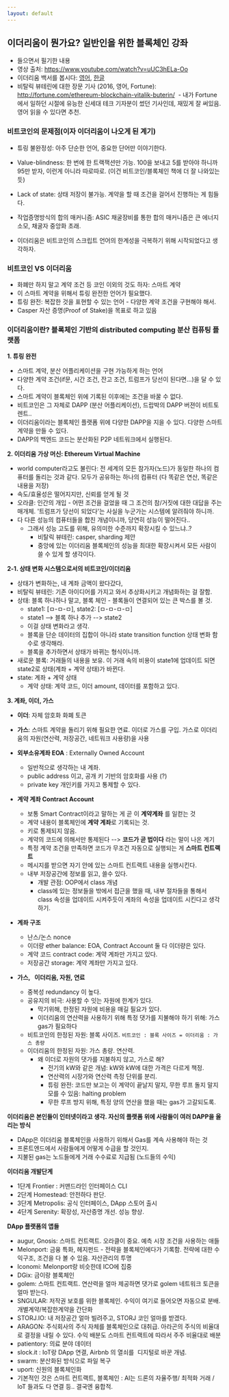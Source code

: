 ```yaml
---
layout: default
---
```


## 이더리움이 뭔가요? 일반인을 위한 블록체인 강좌 
- 들으면서 필기한 내용
- 영상 출처: https://www.youtube.com/watch?v=uUC3hELa-Oo
- 이더리움 백서를 봅시다: [영어](https://github.com/ethereum/wiki/wiki/White-Paper#ethereum), [한글](https://github.com/ethereum/wiki/wiki/%5BKorean%5D-White-Paper)
- 비탈릭 뷰테린에 대한 장문 기사 (2016, 영어, Fortune): http://fortune.com/ethereum-blockchain-vitalik-buterin/ 
  - 내가 Fortune에서 일하던 시절에 유능한 신세대 테크 기자분이 썼던 기사인데, 재밌게 잘 써있음. 영어 읽을 수 있다면 추천.


### 비트코인의 문제점(이자 이더리움이 나오게 된 계기)
- 튜링 불완정성: 아주 단순한 언어, 중요한 단어만 이야기한다. 
- Value-blindness: 한 번에 한 트랙잭션만 가능. 100을 보내고 5를 받아야 하니까 95만 받자, 이런게 아니라 따로따로. (이건 비트코인/블록체인 책에 더 잘 나와있는 듯)
- Lack of state: 상태 저장이 불가능. 계약을 할 때 조건을 걸어서 진행하는 게 힘들다.

- 작업증명방식의 합의 매커니즘: ASIC 채굴장비를 통한 합의 매커니즘은 큰 에너지 소모, 채굴자 중앙화 초래.
- 이더리움은 비트코인의 스크립트 언어의 한계성을 극복하기 위해 시작되었다고 생각하자.

### 비트코인 VS 이더리움
- 화폐만 하지 말고 계약 조건 등 코인 이외의 것도 하자: 스마트 계약
- 이 스마트 계약을 위해서 튜링 완전한 언어가 필요했다.
- 튜링 완전: 복잡한 것을 표현할 수 있는 언어 - 다양한 계약 조건을 구현해야 해서.
- Casper 자산 증명(Proof of Stake)을 목표로 하고 있음

### 이더리움이란? 블록체인 기반의 distributed computing 분산 컴퓨팅 플랫폼
**1. 튜링 완전**

  - 스마트 계약, 분산 어플리케이션을 구현 가능하게 하는 언어
  - 다양한 계약 조건(if문, 시간 조건, 잔고 조건, 트럼프가 당선이 된다면...)을 달 수 있다.
  - 스마트 계약이 블록체인 위에 기록된 이후에는 조건을 바꿀 수 없다.
  - 비트코인은 그 자체로 DAPP (분산 어플리케이션), 드랍박의 DAPP 버젼이 비트토렌트..
  - 이더리움이라는 블록체인 플랫폼 위에 다양한 DAPP을 지을 수 있다. 다양한 스마트 계약을 만들 수 있다.
  - DAPP의 백엔드 코드는 분산화된 P2P 네트워크에서 실행된다.

**2. 이더리움 가상 머신: Ethereum Virtual Machine**

  - world computer라고도 불린다: 전 세계의 모든 참가자(노드)가 동일한 하나의 컴퓨터를 돌리는 것과 같다. 모두가 공유하는 하나의 컴퓨터 (다 똑같은 연산, 똑같은 내용을 저장)
  - 속도/효율성은 떨어지지만, 신뢰를 얻게 될 것
  - 오라클: 인간의 개입 - 어떤 조건을 걸었을 때 그 조건의 참/거짓에 대한 대답을 주는 매개체. '트럼프가 당선이 되었다'는 사실을 누군가는 시스템에 알려줘야 하니까.
  - 다 다른 성능의 컴퓨터들을 합친 개념이니까, 당연히 성능이 떨어진다..
    - 그래서 성능 고도를 위해, 유의미한 수준까지 확장시킬 수 있느냐..? 
      - 비탈릭 뷰테린: casper, sharding 제안
      - 중앙에 있는 이더리움 블록체인의 성능을 최대한 확장시켜서 모든 사람이 쓸 수 있게 할 생각이다.
      
**2-1. 상태 변화 시스템으로서의 비트코인/이더리움**

  - 상태가 변화하는, 내 계좌 금액이 왔다갔다, 
  - 비탈릭 뷰테린: 기존 아이디어를 가지고 와서 추상화시키고 개념화하는 걸 잘함.
  - 상태: 블록 하나하나 말고, 블록 체인 - 블록들이 연결되어 있는 큰 박스를 볼 것.
    - state1: [ㅁ-ㅁ-ㅁ], state2: [ㅁ-ㅁ-ㅁ-ㅁ] 
    - state1 --> 블록 하나 추가 --> state2
    - 이걸 상태 변화라고 생각.
    - 블록을 단순 데이터의 집합이 아니라 state transition function 상태 변화 함수로 생각해라.
    - 블록을 추가하면서 상태가 바뀌는 형식이니까.
  - 새로운 블록: 거래들의 내용을 보유. 이 거래 속의 비용이 state1에 업데이트 되면 state2로 상태(계좌 + 계약 상태)가 바뀐다.
  - state: 계좌 + 계약 상태 
    - 계약 상태: 계약 코드, 이더 amount, 데이터를 포함하고 있다.
  
**3. 계좌, 이더, 가스**

  - **이더**: 자체 암호화 화폐 토큰
  - **가스**: 스마트 계약을 돌리기 위해 필요한 연료. 이더로 가스를 구입. 가스로 이더리움의 자원(연산력, 저장공간, 네트워크 사용량)을 사용
  - **외부소유계좌 EOA** : Externally Owned Account
    - 일반적으로 생각하는 내 계좌.
    - public address 이고, 공개 키 기반의 암호화를 사용 (?)
    - private key 개인키를 가지고 통제할 수 있다. 
  
  - **계약 계좌 Contract Account**
    
    - 보통 Smart Contract이라고 말하는 게 곧 이 **계약계좌** 를 일컫는 것
    - 계약 내용이 블록체인에 **계약 계좌**로 기록되는 것. 
    - 키로 통제되지 않음.
    - 계약의 코드에 의해서만 통제된다 --> **코드가 곧 법이다** 라는 말이 나온 계기
    - 특정 계약 조건을 만족하면 코드가 무조건 자동으로 실행되는 게 **스마트 컨트랙트**
    - 메시지를 받으면 자기 안에 있는 스마트 컨트랙트 내용을 실행시킨다. 
    - 내부 저장공간에 정보를 읽고, 쓸수 있다. 
      - 개발 관점: OOP에서 class 개념
      - class에 있는 정보들을 밖에서 접근을 했을 때, 내부 절차들을 통해서 class 속성을 업데이트 시켜주듯이 계좌의 속성을 업데이트 시킨다고 생각하기.
  
  - **계좌 구조**
    - 난스/논스 nonce
    - 이더량 ether balance: EOA, Contract Account 둘 다 이더량은 있다.
    - 계약 코드 contract code: 계약 계좌만 가지고 있다.
    - 저장공간 storage: 계약 계좌만 가지고 있다.   
    
  - **가스,   이더리움, 자원, 연료**
    - 중복성 redundancy 이 높다.
    - 공유지의 비극: 사용할 수 잇는 자원에 한계가 있다. 
      - 막기위해, 한정된 자원에 비용을 매길 필요가 있다.
      - 이더리움의 연산력을 사용하기 위해 특정 댓가를 지불해야 하기 위해: 가스 gas가 필요하다
    - 비트코인의 한정된 자원: 블록 사이즈. `비트코인 : 블록 사이즈 = 이더리움 : 가스 총량`
    - 이더리움의 한정된 자원: 가스 총량. 연산력.
      - 왜 이더로 자원의 댓가를 지불하지 않고, 가스로 해?
        - 전기의 kW와 같은 개념: kW와 kW에 대한 가격은 다르게 책정.
        - 연산력의 시장가와 연산력 측정 단위를 분리. 
        - 튜링 완전: 코드만 보고는 이 계약이 끝날지 말지, 무한 루프 돌지 말지 모를 수 있음: halting problem
        - 무한 루프 방지 위해, 특정 양의 연산을 했을 때는 gas가 고갈되도록.
          
**이더리움은 본인들이 인터넷이라고 생각. 자신의 플랫폼 위에 사람들이 여러 DAPP을 올리는 방식**
  - DApp은 이더리움 블록체인을 사용하기 위해서 Gas를 계속 사용해야 하는 것
  - 프론트엔드에서 사람들에게 어떻게 수급을 할 것인지.
  - 지불된 gas는 노드들에게 거래 수수료로 지급됨 (노드들의 수익)
    
**이더리움 개발단계**
  - 1단계 Frontier : 커맨드라인 인터페이스 CLI
  - 2단계 Homestead: 안전하다 판단. 
  - 3단계 Metropolis: 공식 인터페이스, DApp 스토어 출시
  - 4단계 Serenity: 확장성, 자산증명 개선. 성능 향상. 

**DApp 플랫폼의 앱들**
 - augur, Gnosis: 스마트 컨트랙트. 오라클이 중요. 예측 시장 조건을 사용하는 애들
 - Melonport: 금융 특화, 헤지펀드 - 전략을 블록체인에다가 기록함. 전략에 대한 수익구조, 조건을 다 볼 수 있음. 자산관리의 투명   
 - Iconomi: Melonport랑 비슷한데 ICO에 집중
 - DGix: 금이랑 블록체인
 - golem: 스마트 컨트랙트. 연산력을 얼마 제공하면 댓가로 golem 네트워크 토큰을 얼마 받는다.
 - SNGULAR: 저작권 보호를 위한 블록체인. 수익이 여기로 들어오면 자동으로 분배. 개별계약/복잡한계약을 간단화
 - STORJ.IO: 내 저장공간 얼마 빌려주고, STORJ 코인 얼마를 받겠다.
 - ARAGON: 주식회사의 주식 자체를 블록체인으로 대취급. 아라곤의 주식의 비율대로 결정을 내릴 수 있다. 수익 배분도 스마트 컨트랙트에 따라서 주주 비율대로 배분
 - patientory: 의료 분야 데이터
 - slock.it : IoT랑 DApp 연결, Airbnb 의 열쇠를  디지털로 바꾼 개념.
 - swarm: 분산화된 방식으로 파일 복구
 - uport: 신원의 블록체인화
 - 기본적인 것은 스마트 컨트랙트, 블록체인 : AI는 드론의 자율주행/ 최적화 거래 / IoT 들과도 다 연결 등.. 결국엔 융합적.
